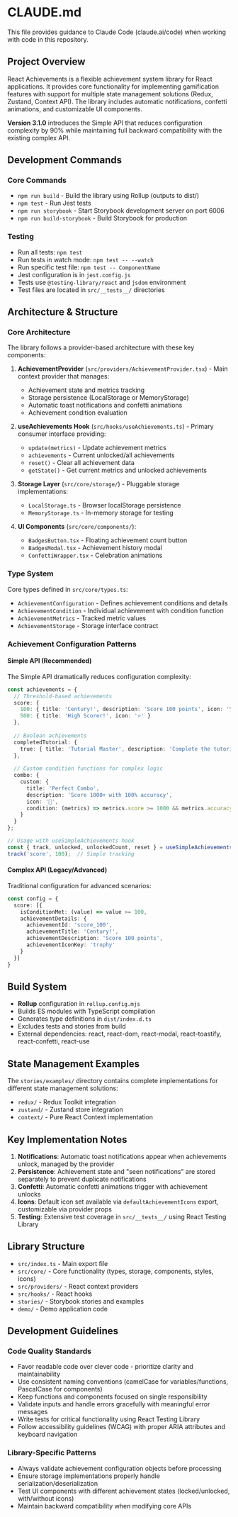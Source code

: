 # CLAUDE.md

This file provides guidance to Claude Code (claude.ai/code) when working with code in this repository.

## Project Overview

React Achievements is a flexible achievement system library for React applications. It provides core functionality for implementing gamification features with support for multiple state management solutions (Redux, Zustand, Context API). The library includes automatic notifications, confetti animations, and customizable UI components.

**Version 3.1.0** introduces the Simple API that reduces configuration complexity by 90% while maintaining full backward compatibility with the existing complex API.

## Development Commands

### Core Commands
- `npm run build` - Build the library using Rollup (outputs to dist/)
- `npm test` - Run Jest tests
- `npm run storybook` - Start Storybook development server on port 6006
- `npm run build-storybook` - Build Storybook for production

### Testing
- Run all tests: `npm test`
- Run tests in watch mode: `npm test -- --watch`
- Run specific test file: `npm test -- ComponentName`
- Jest configuration is in `jest.config.js`
- Tests use `@testing-library/react` and `jsdom` environment
- Test files are located in `src/__tests__/` directories

## Architecture & Structure

### Core Architecture
The library follows a provider-based architecture with these key components:

1. **AchievementProvider** (`src/providers/AchievementProvider.tsx`) - Main context provider that manages:
   - Achievement state and metrics tracking
   - Storage persistence (LocalStorage or MemoryStorage)  
   - Automatic toast notifications and confetti animations
   - Achievement condition evaluation

2. **useAchievements Hook** (`src/hooks/useAchievements.ts`) - Primary consumer interface providing:
   - `update(metrics)` - Update achievement metrics
   - `achievements` - Current unlocked/all achievements
   - `reset()` - Clear all achievement data
   - `getState()` - Get current metrics and unlocked achievements

3. **Storage Layer** (`src/core/storage/`) - Pluggable storage implementations:
   - `LocalStorage.ts` - Browser localStorage persistence
   - `MemoryStorage.ts` - In-memory storage for testing

4. **UI Components** (`src/core/components/`):
   - `BadgesButton.tsx` - Floating achievement count button
   - `BadgesModal.tsx` - Achievement history modal
   - `ConfettiWrapper.tsx` - Celebration animations

### Type System
Core types defined in `src/core/types.ts`:
- `AchievementConfiguration` - Defines achievement conditions and details
- `AchievementCondition` - Individual achievement with condition function
- `AchievementMetrics` - Tracked metric values
- `AchievementStorage` - Storage interface contract

### Achievement Configuration Patterns

#### Simple API (Recommended)
The Simple API dramatically reduces configuration complexity:

```typescript
const achievements = {
  // Threshold-based achievements
  score: {
    100: { title: 'Century!', description: 'Score 100 points', icon: '🏆' },
    500: { title: 'High Scorer!', icon: '⭐' }
  },
  
  // Boolean achievements
  completedTutorial: {
    true: { title: 'Tutorial Master', description: 'Complete the tutorial', icon: '📚' }
  },
  
  // Custom condition functions for complex logic
  combo: {
    custom: {
      title: 'Perfect Combo',
      description: 'Score 1000+ with 100% accuracy',
      icon: '💎',
      condition: (metrics) => metrics.score >= 1000 && metrics.accuracy === 100
    }
  }
};

// Usage with useSimpleAchievements hook
const { track, unlocked, unlockedCount, reset } = useSimpleAchievements();
track('score', 100);  // Simple tracking
```

#### Complex API (Legacy/Advanced)
Traditional configuration for advanced scenarios:

```typescript
const config = {
  score: [{
    isConditionMet: (value) => value >= 100,
    achievementDetails: {
      achievementId: 'score_100',
      achievementTitle: 'Century!',
      achievementDescription: 'Score 100 points',
      achievementIconKey: 'trophy'
    }
  }]
}
```

## Build System

- **Rollup** configuration in `rollup.config.mjs`
- Builds ES modules with TypeScript compilation
- Generates type definitions in `dist/index.d.ts`
- Excludes tests and stories from build
- External dependencies: react, react-dom, react-modal, react-toastify, react-confetti, react-use

## State Management Examples

The `stories/examples/` directory contains complete implementations for different state management solutions:
- `redux/` - Redux Toolkit integration
- `zustand/` - Zustand store integration  
- `context/` - Pure React Context implementation

## Key Implementation Notes

1. **Notifications**: Automatic toast notifications appear when achievements unlock, managed by the provider
2. **Persistence**: Achievement state and "seen notifications" are stored separately to prevent duplicate notifications
3. **Confetti**: Automatic confetti animations trigger with achievement unlocks
4. **Icons**: Default icon set available via `defaultAchievementIcons` export, customizable via provider props
5. **Testing**: Extensive test coverage in `src/__tests__/` using React Testing Library

## Library Structure

- `src/index.ts` - Main export file
- `src/core/` - Core functionality (types, storage, components, styles, icons)
- `src/providers/` - React context providers
- `src/hooks/` - React hooks
- `stories/` - Storybook stories and examples
- `demo/` - Demo application code

## Development Guidelines

### Code Quality Standards
- Favor readable code over clever code - prioritize clarity and maintainability
- Use consistent naming conventions (camelCase for variables/functions, PascalCase for components)
- Keep functions and components focused on single responsibility
- Validate inputs and handle errors gracefully with meaningful error messages
- Write tests for critical functionality using React Testing Library
- Follow accessibility guidelines (WCAG) with proper ARIA attributes and keyboard navigation

### Library-Specific Patterns
- Always validate achievement configuration objects before processing
- Ensure storage implementations properly handle serialization/deserialization
- Test UI components with different achievement states (locked/unlocked, with/without icons)
- Maintain backward compatibility when modifying core APIs